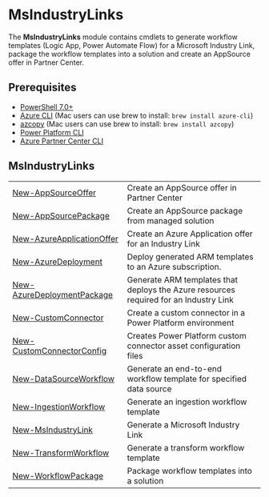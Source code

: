 # MsIndustryLinks

The **MsIndustryLinks** module contains cmdlets to generate workflow templates (Logic App, Power Automate Flow) for a Microsoft Industry Link, package the workflow templates into a solution and create an AppSource offer in Partner Center.

## Prerequisites

- [PowerShell 7.0+](https://learn.microsoft.com/en-us/powershell/scripting/install/installing-powershell?view=powershell-7.3)
- [Azure CLI](https://learn.microsoft.com/en-us/cli/azure/install-azure-cli) (Mac users can use brew to install: `brew install azure-cli`)
- [azcopy](https://learn.microsoft.com/en-us/azure/storage/common/storage-use-azcopy-v10) (Mac users can use brew to install: `brew install azcopy`)
- [Power Platform CLI](https://learn.microsoft.com/en-us/power-platform/developer/cli/introduction#install-microsoft-power-platform-cli)
- [Azure Partner Center CLI](https://github.com/microsoft/az-partner-center-cli)

## MsIndustryLinks

|                                                                                            |                                                                                       |
| ------------------------------------------------------------------------------------------ | ------------------------------------------------------------------------------------- |
| [New-AppSourceOffer](publish/appsource/New-AppSourceOffer.md)                              | Create an AppSource offer in Partner Center                                           |
| [New-AppSourcePackage](publish/appsource/New-AppSourcePackage.md)                          | Create an AppSource package from managed solution                                     |
| [New-AzureApplicationOffer](publish/application/New-AzureApplicationOffer.md)              | Create an Azure Application offer for an Industry Link                                |
| [New-AzureDeployment](package/azureDeploymentPackage/New-AzureDeployment.md)               | Deploy generated ARM templates to an Azure subscription.                              |
| [New-AzureDeploymentPackage](package/azureDeploymentPackage/New-AzureDeploymentPackage.md) | Generate ARM templates that deploys the Azure resources required for an Industry Link |
| [New-CustomConnector](customConnector/New-CustomConnector.md)                              | Create a custom connector in a Power Platform environment                             |
| [New-CustomConnectorConfig](customConnector/New-CustomConnectorConfig.md)                  | Creates Power Platform custom connector asset configuration files                     |
| [New-DataSourceWorkflow](templates/data_source/New-DataSourceWorkflow.md)                  | Generate an end-to-end workflow template for specified data source                    |
| [New-IngestionWorkflow](templates/data_sink/New-IngestionWorkflow.md)                      | Generate an ingestion workflow template                                               |
| [New-MsIndustryLink](templates/New-MsIndustryLink.md)                                      | Generate a Microsoft Industry Link                                                    |
| [New-TransformWorkflow](templates/data_transform/New-TransformWorkflow.md)                 | Generate a transform workflow template                                                |
| [New-WorkflowPackage](templates/package/New-WorkflowPackage.md)                            | Package workflow templates into a solution                                            |
